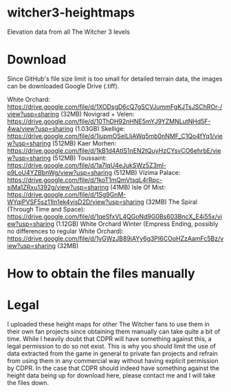 # witcher3-heightmaps
Elevation data from all The Witcher 3 levels

# Download
Since GitHub's file size limit is too small for detailed terrain data, the images can be downloaded Google Drive (.tiff).

White Orchard: https://drive.google.com/file/d/1XODsgD6cQ7gSCVJummFgKJTsJSChROr-/view?usp=sharing (32MB)
Novigrad + Velen: https://drive.google.com/file/d/10ThDH92nHNE5mYJ9YZMNLutNHd5F-4wa/view?usp=sharing (1.03GB)
Skellige: https://drive.google.com/file/d/1iupmOSelLljAWq5mb0nNMF_C1Qo4fYq1/view?usp=sharing (512MB)
Kaer Morhen: https://drive.google.com/file/d/1kB1d4AtIS1nEN2tQuyHzCYsvCO6ehrbE/view?usp=sharing (512MB)
Toussaint: https://drive.google.com/file/d/1a7lqU4eJukSWz5Z3ml-p9LoU4YZBbnWg/view?usp=sharing (512MB)
Vizima Palace: https://drive.google.com/file/d/1koT1mQmVtsqL4rRpc-siMa1ZRxu1392g/view?usp=sharing (41MB)
Isle Of Mist: https://drive.google.com/file/d/1Sg9GnM-WYqiPVSF5sz11ln1ek4yisD2D/view?usp=sharing (32MB)
The Spiral (Through Time and Space): https://drive.google.com/file/d/1qeSfxVL4QGoNd9G0Bs603BncX_E4i55x/view?usp=sharing (1.12GB)
White Orchard Winter (Empress Ending, possibly no differences to regular White Orchard): https://drive.google.com/file/d/1yGWzJB89jAYy6g3PI6COoHZzAamFc5Bz/view?usp=sharing (32MB)


# How to obtain the files manually



# Legal
I uploaded these height maps for other The Witcher fans to use them in their own fan projects since obtaining them manually can take quite a bit of time.
While I heavily doubt that CDPR will have something against this, a legal permission to do so not exist.
This is why you should limit the use of data extracted from the game in general to private fan projects and refrain from using them in any commercial way without having explicit permission by CDPR.
In the case that CDPR should indeed have something against the height data being up for download here, please contact me and I will take the files down.
